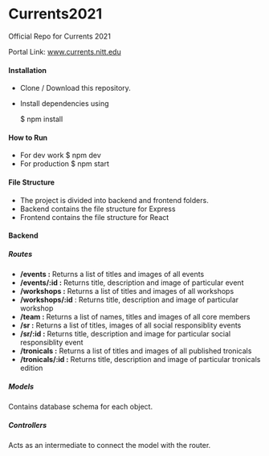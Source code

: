 # Currents2021
Official Repo for Currents 2021

Portal Link: www.currents.nitt.edu

#### Installation
- Clone / Download this repository.
- Install dependencies using 

    $ npm install

#### How to Run
- For dev work 
    $ npm dev
- For production 
    $ npm start

#### File Structure
- The project is divided into backend and frontend folders.
- Backend contains the file structure for Express 
- Frontend contains the file structure for React

#### Backend
##### Routes 
- **/events :** Returns a list of titles and images of all events
- **/events/:id :** Returns title, description and image of particular event
- **/workshops :** Returns a list of titles and images of all workshops
- **/workshops/:id** : Returns title, description and image of particular workshop
- **/team :** Returns a list of names, titles and images of all core members
- **/sr :** Returns a list of titles, images of all social responsiblity events
- **/sr/:id :** Returns title, description and image for particular social responsiblity event
- **/tronicals :** Returns a list of titles and images of all published tronicals
- **/tronicals/:id :** Returns title, description and image of particular tronicals edition

##### Models
Contains database schema for each object.

##### Controllers
Acts as an intermediate to connect the model with the router.